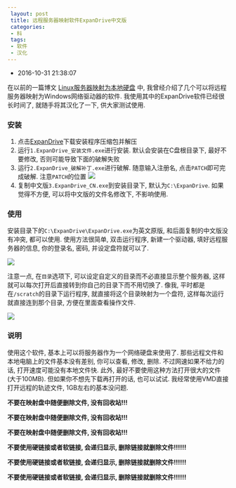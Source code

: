 ```yaml
---
 layout: post
 title: 远程服务器映射软件ExpanDrive中文版
 categories:
 - 科
 tags:
 - 软件
 - 汉化
---
```


- 2016-10-31 21:38:07

在以前的一篇博文 [Linux服务器映射为本地硬盘](http://jerkwin.github.io/2014/12/07/Linux%E6%9C%8D%E5%8A%A1%E5%99%A8%E6%98%A0%E5%B0%84%E4%B8%BA%E6%9C%AC%E5%9C%B0%E7%A1%AC%E7%9B%98/) 中, 我曾经介绍了几个可以将远程服务器映射为Windows网络驱动器的软件. 我使用其中的ExpanDrive软件已经很长时间了, 就随手将其汉化了一下, 供大家测试使用.

### 安装

1. 点击[ExpanDrive](http://jerkwin.github.io/Prog/ExpanDrive1.8.4.zip)下载安装程序压缩包并解压
2. 运行`1.ExpanDrive_安装文件.exe`进行安装. 默认会安装在C盘根目录下, 最好不要修改, 否则可能导致下面的破解失败
3. 运行`2.ExpanDrive_破解补丁.exe`进行破解. 随意输入注册名, 点击`PATCH`即可完成破解. 注意`PATCH`的位置
	![](http://jerkwin.github.io/pic/2016/expandrive_patch.png)
3. 复制中文版`3.ExpanDrive_CN.exe`到安装目录下, 默认为`C:\ExpanDrive`. 如果觉得不方便, 可以将中文版的文件名修改下, 不影响使用.

### 使用

安装目录下的`C:\ExpanDrive\ExpanDrive.exe`为英文原版, 和后面复制的中文版没有冲突, 都可以使用. 使用方法很简单, 双击运行程序, 新建一个驱动器, 填好远程服务器的信息, 你的登录名, 密码, 并设定盘符就可以了.

![](http://jerkwin.github.io/pic/2016/expandrive_new.png)

注意一点, 在`目录`选项下, 可以设定自定义的目录而不必直接显示整个服务器, 这样就可以每次打开后直接转到你自己的目录下而不用切换了. 像我, 平时都是在`/scratch`的目录下运行程序, 就直接将这个目录映射为一个盘符, 这样每次运行就直接连到那个目录, 方便在里面查看操作文件.

![](http://jerkwin.github.io/pic/2016/expandrive_dir.png)

### 说明

使用这个软件, 基本上可以将服务器作为一个网络硬盘来使用了. 那些远程文件和本地电脑上的文件基本没有差别, 你可以查看, 修改, 删除. 不过网速如果不给力的话, 打开速度可能没有本地文件快. 此外, 最好不要使用这种方法打开很大的文件(大于100MB). 但如果你不想先下载再打开的话, 也可以试试. 我经常使用VMD直接打开远程的轨迹文件, 1GB左右的基本没问题.

__不要在映射盘中随便删除文件, 没有回收站!!!__

__不要在映射盘中随便删除文件, 没有回收站!!!__

__不要在映射盘中随便删除文件, 没有回收站!!!__

__不要使用硬链接或者软链接, 会递归显示, 删除链接就删除文件!!!!!!__

__不要使用硬链接或者软链接, 会递归显示, 删除链接就删除文件!!!!!!__

__不要使用硬链接或者软链接, 会递归显示, 删除链接就删除文件!!!!!!__




